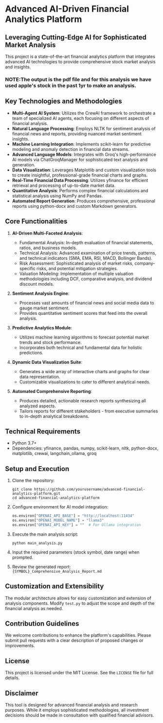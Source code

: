 # Advanced AI-Driven Financial Analytics Platform

## Leveraging Cutting-Edge AI for Sophisticated Market Analysis

This project is a state-of-the-art financial analytics platform that integrates advanced AI technologies to provide comprehensive stock market analysis and insights.
### NOTE:The output is the pdf file and for this analysis we have used apple's stock in the past 1yr to make an analysis.
## Key Technologies and Methodologies

- **Multi-Agent AI System**: Utilizes the CrewAI framework to orchestrate a team of specialized AI agents, each focusing on different aspects of financial analysis.
- **Natural Language Processing**: Employs NLTK for sentiment analysis of financial news and reports, providing nuanced market sentiment insights.
- **Machine Learning Integration**: Implements scikit-learn for predictive modeling and anomaly detection in financial data streams.
- **Advanced Language Models**: Integrates with Groq's high-performance AI models via ChatGroqManager for sophisticated text analysis and generation.
- **Data Visualization**: Leverages Matplotlib and custom visualization tools to create insightful, professional-grade financial charts and graphs.
- **Real-Time Financial Data Processing**: Utilizes yfinance for efficient retrieval and processing of up-to-date market data.
- **Quantitative Analysis**: Performs complex financial calculations and statistical analysis using NumPy and Pandas.
- **Automated Report Generation**: Produces comprehensive, professional reports using python-docx and custom Markdown generators.

## Core Functionalities

1. **AI-Driven Multi-Faceted Analysis**: 
   - Fundamental Analysis: In-depth evaluation of financial statements, ratios, and business models.
   - Technical Analysis: Advanced examination of price trends, patterns, and technical indicators (SMA, EMA, RSI, MACD, Bollinger Bands).
   - Risk Assessment: Sophisticated analysis of market risks, company-specific risks, and potential mitigation strategies.
   - Valuation Modeling: Implementation of multiple valuation methodologies including DCF, comparative analysis, and dividend discount models.

2. **Sentiment Analysis Engine**: 
   - Processes vast amounts of financial news and social media data to gauge market sentiment.
   - Provides quantitative sentiment scores that feed into the overall analysis.

3. **Predictive Analytics Module**: 
   - Utilizes machine learning algorithms to forecast potential market trends and stock performance.
   - Incorporates both technical and fundamental data for holistic predictions.

4. **Dynamic Data Visualization Suite**: 
   - Generates a wide array of interactive charts and graphs for clear data representation.
   - Customizable visualizations to cater to different analytical needs.

5. **Automated Comprehensive Reporting**: 
   - Produces detailed, actionable research reports synthesizing all analyzed aspects.
   - Tailors reports for different stakeholders - from executive summaries to in-depth analytical breakdowns.

## Technical Requirements

- Python 3.7+
- Dependencies: yfinance, pandas, numpy, scikit-learn, nltk, python-docx, matplotlib, crewai, langchain_ollama, groq

## Setup and Execution

1. Clone the repository:
   ```
   git clone https://github.com/yourusername/advanced-financial-analytics-platform.git
   cd advanced-financial-analytics-platform
   ```


2. Configure environment for AI model integration:
   ```python
   os.environ["OPENAI_API_BASE"] = "http://localhost:11434"
   os.environ["OPENAI_MODEL_NAME"] = "llama3"
   os.environ["OPENAI_API_KEY"] = ""  # For Ollama integration
   ```

3. Execute the main analysis script:
   ```
   python main_analysis.py
   ```

4. Input the required parameters (stock symbol, date range) when prompted.

5. Review the generated report: `{SYMBOL}_Comprehensive_Analysis_Report.md`

## Customization and Extensibility

The modular architecture allows for easy customization and extension of analysis components. Modify `test.py` to adjust the scope and depth of the financial analysis as needed.

## Contribution Guidelines

We welcome contributions to enhance the platform's capabilities. Please submit pull requests with a clear description of proposed changes or improvements.

## License

This project is licensed under the MIT License. See the `LICENSE` file for full details.

## Disclaimer

This tool is designed for advanced financial analysis and research purposes. While it employs sophisticated methodologies, all investment decisions should be made in consultation with qualified financial advisors.
